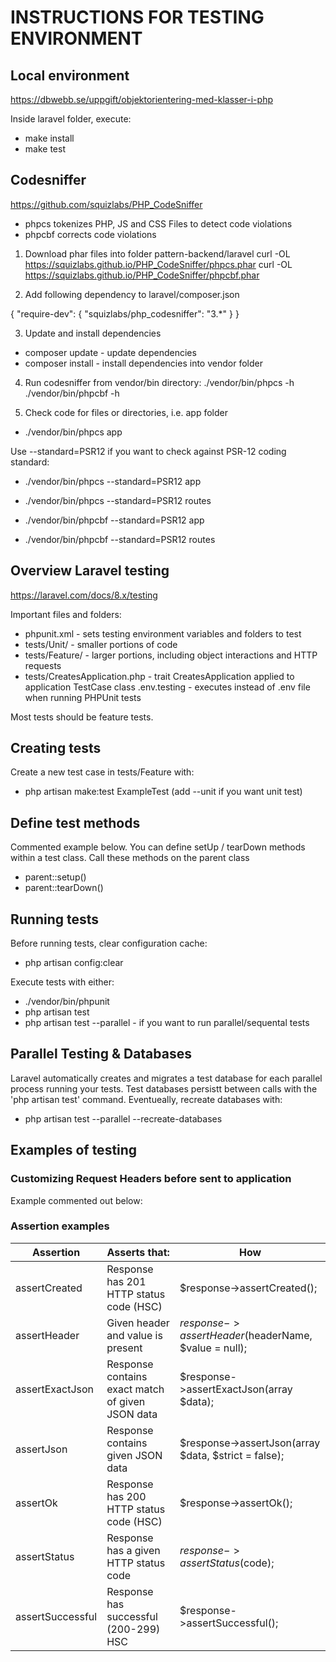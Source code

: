 # INSTRUCTIONS FOR TESTING ENVIRONMENT

## Local environment
https://dbwebb.se/uppgift/objektorientering-med-klasser-i-php

Inside laravel folder, execute:
- make install
- make test

## Codesniffer
https://github.com/squizlabs/PHP_CodeSniffer
- phpcs tokenizes PHP, JS and CSS Files to detect code violations
- phpcbf corrects code violations

1. Download phar files into folder pattern-backend/laravel
curl -OL https://squizlabs.github.io/PHP_CodeSniffer/phpcs.phar
curl -OL https://squizlabs.github.io/PHP_CodeSniffer/phpcbf.phar

2. Add following dependency to laravel/composer.json

{
    "require-dev": {
        "squizlabs/php_codesniffer": "3.*"
    }
}

3. Update and install dependencies
- composer update - update dependencies
- composer install - install dependencies into vendor folder

4. Run codesniffer from vendor/bin directory:
./vendor/bin/phpcs -h
./vendor/bin/phpcbf -h

5. Check code for files or directories, i.e. app folder
- ./vendor/bin/phpcs app

Use --standard=PSR12 if you want to check against PSR-12 coding standard:
- ./vendor/bin/phpcs --standard=PSR12 app
- ./vendor/bin/phpcs --standard=PSR12 routes

- ./vendor/bin/phpcbf --standard=PSR12 app
- ./vendor/bin/phpcbf --standard=PSR12 routes

## Overview Laravel testing
https://laravel.com/docs/8.x/testing

Important files and folders:
- phpunit.xml - sets testing environment variables and folders to test
- tests/Unit/ - smaller portions of code
- tests/Feature/ - larger portions, including object interactions and HTTP requests
- tests/CreatesApplication.php - trait CreatesApplication applied to application TestCase class
.env.testing - executes instead of .env file when running PHPUnit tests

Most tests should be feature tests.

## Creating tests
Create a new test case in tests/Feature with:
- php artisan make:test ExampleTest (add --unit if you want unit test)

## Define test methods
Commented example below. You can define setUp / tearDown methods within a test class. Call these methods on the parent class
- parent::setup()
- parent::tearDown()

<!-- class ExampleTest extends TestCase
{
    /**
     * A basic test example.
     *
     * @return void
     */
    public function test_a_basic_request()
    {
        $response = $this->get('/');

        $response->assertStatus(200);
    }
} -->

## Running tests
Before running tests, clear configuration cache:
- php artisan config:clear

Execute tests with either:
- ./vendor/bin/phpunit
- php artisan test
- php artisan test --parallel - if you want to run parallel/sequental tests

## Parallel Testing & Databases
Laravel automatically creates and migrates a test database for each parallel process running your tests. Test databases persistt between calls with the 'php artisan test' command. Eventueally, recreate databases with:
- php artisan test --parallel --recreate-databases

## Examples of testing

### Customizing Request Headers before sent to application
Example commented out below:

<!-- <?php

namespace Tests\Feature;

use Tests\TestCase;

class ExampleTest extends TestCase
{
    /**
     * A basic functional test example.
     *
     * @return void
     */
    public function test_interacting_with_headers()
    {
        $response = $this->withHeaders([
            'X-Header' => 'Value',
        ])->post('/user', ['name' => 'Sally']);

        $response->assertStatus(201);
    }
} -->

### Assertion examples

| Assertion        | Asserts that:                                        | How                                                  |
|------------------|------------------------------------------------------|------------------------------------------------------|
| assertCreated    | Response has 201 HTTP status code (HSC)              | $response->assertCreated();                          |
| assertHeader     | Given header and value is present                    | $response->assertHeader($headerName, $value = null); |
| assertExactJson  | Response contains exact match of given JSON data     | $response->assertExactJson(array $data);             |
| assertJson       | Response contains given JSON data                    | $response->assertJson(array $data, $strict = false); |
| assertOk         | Response has 200 HTTP status code (HSC)              | $response->assertOk();                               |
| assertStatus     | Response has a given HTTP status code                | $response->assertStatus($code);                      |
| assertSuccessful | Response has successful (200-299) HSC                | $response->assertSuccessful();                       |
